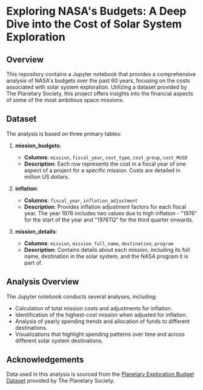 # Exploring NASA's Budgets: A Deep Dive into the Cost of Solar System Exploration

## Overview
This repository contains a Jupyter notebook that provides a comprehensive analysis of NASA's budgets over the past 60 years, focusing on the costs associated with solar system exploration. Utilizing a dataset provided by The Planetary Society, this project offers insights into the financial aspects of some of the most ambitious space missions.

## Dataset
The analysis is based on three primary tables:

1. **mission_budgets**: 
   - **Columns**: `mission`, `fiscal_year`, `cost_type`, `cost_group`, `cost_MUSD`
   - **Description**: Each row represents the cost in a fiscal year of one aspect of a project for a specific mission. Costs are detailed in million US dollars.

2. **inflation**:
   - **Columns**: `fiscal_year`, `inflation_adjustment`
   - **Description**: Provides inflation adjustment factors for each fiscal year. The year 1976 includes two values due to high inflation - "1976" for the start of the year and "1976TQ" for the third quarter onwards.

3. **mission_details**:
   - **Columns**: `mission`, `mission_full_name`, `destination`, `program`
   - **Description**: Contains details about each mission, including its full name, destination in the solar system, and the NASA program it is part of.

## Analysis Overview
The Jupyter notebook conducts several analyses, including:

- Calculation of total mission costs and adjustments for inflation.
- Identification of the highest-cost mission when adjusted for inflation.
- Analysis of yearly spending trends and allocation of funds to different destinations.
- Visualizations that highlight spending patterns over time and across different solar system destinations.

## Acknowledgements
Data used in this analysis is sourced from the [Planetary Exploration Budget Dataset](https://www.planetary.org/space-policy/planetary-exploration-budget-dataset) provided by The Planetary Society.
